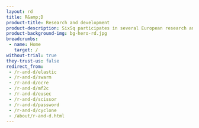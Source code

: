 ```yaml
---
layout: rd
title: R&amp;D
product-title: Research and development
product-description: SixSq participates in several European research and development activities, working with the very best innovators to keep our software and services at the cutting edge of technology.
product-background-img: bg-hero-rd.jpg
breadcrumbs:
 - name: Home
   target: /
without-trial: true
they-trust-us: false
redirect_from:
 - /r-and-d/elastic
 - /r-and-d/swarm
 - /r-and-d/ocre
 - /r-and-d/mf2c
 - /r-and-d/eusec
 - /r-and-d/scissor
 - /r-and-d/password
 - /r-and-d/cyclone
 - /about/r-and-d.html
---
```

